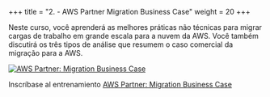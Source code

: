 +++ 
title = "2. - AWS Partner Migration Business Case" 
weight = 20
+++

Neste curso, você aprenderá as melhores práticas não técnicas para migrar cargas de trabalho em grande escala para a nuvem da AWS. Você também discutirá os três tipos de análise que resumem o caso comercial da migração para a AWS.

<a target="_blank" href="https://explore.skillbuilder.aws/learn/course/view/elearning/9005/aws-partner-migration-business-case"><img src="../../../images/ce-business-case-en.png" alt="AWS Partner: Migration Business Case"/></a>

Inscríbase al entrenamiento <a href="https://explore.skillbuilder.aws/learn/course/view/elearning/9005/aws-partner-migration-business-case" target="_blank">AWS Partner: Migration Business Case</a>